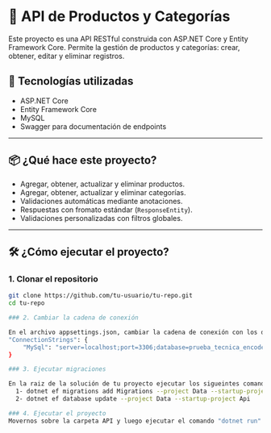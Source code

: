 # 🛒 API de Productos y Categorías

Este proyecto es una API RESTful construida con ASP.NET Core y Entity Framework Core. Permite la gestión de productos y categorías: crear, obtener, editar y eliminar registros.

## 🚀 Tecnologías utilizadas

- ASP.NET Core
- Entity Framework Core
- MySQL
- Swagger para documentación de endpoints

---

## 📦 ¿Qué hace este proyecto?

- Agregar, obtener, actualizar y eliminar productos.
- Agregar, obtener, actualizar y eliminar categorías.
- Validaciones automáticas mediante anotaciones.
- Respuestas con fromato estándar (`ResponseEntity`).
- Validaciones personalizadas con filtros globales.

---

## 🛠️ ¿Cómo ejecutar el proyecto?

### 1. Clonar el repositorio

```bash
git clone https://github.com/tu-usuario/tu-repo.git
cd tu-repo

### 2. Cambiar la cadena de conexión

En el archivo appsettings.json, cambiar la cadena de conexión con los datos sobre su base de datos:
"ConnectionStrings": {
    "MySql": "server=localhost;port=3306;database=prueba_tecnica_encode;user=root;password=root"
}

### 3. Ejecutar migraciones

En la raiz de la solución de tu proyecto ejecutar los sigueintes comandos:
  1- dotnet ef migrations add Migrations --project Data --startup-project Api
  2- dotnet ef database update --project Data --startup-project Api

### 4. Ejecutar el proyecto
Movernos sobre la carpeta API y luego ejecutar el comando "dotnet run"



